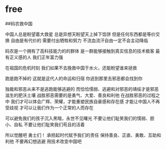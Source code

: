 # free
##码农救中国

中国人总是盼望着大救星
总是异想天盼望天上掉下馅饼
但是任何东西都是等价交换
自由是有代价的
需要付出牺牲和努力
不流血流汗自由一定不会主动降临

码农是一个拥有了高科技能力的的群体
是一群能够接触到真实信息的技术极客
最有正义感的人
我们正年富力强

在祖国的危机时刻
我们如果不去挽救中国于水火，还能盼望谁来拯救

跑是跑不掉的
这就是这代人的命运和归宿
你逃到那里去邪恶都会找到你

独裁和邪恶从来不是逃跑能够逃避的
而恰恰懦弱、逃避和对邪恶的靖绥才是邪恶滋生的肥沃土壤
战胜邪恶需要的是勇气、大爱、善良和利他
在战胜邪恶的过程之中 
我们才可以体会广辉、荣耀，才能重塑民族自豪感和存在感
才能让中国人不再受歧视
才可以让我们作为一个正常的人而存在

可以避免我们的孩子沉入黑暗，永世不见曙光
不要让他们耻笑我们的懦弱、胆小、自私
不要让他们耻笑我们苟且的活着

所以觉醒吧
勇士们！
承担起时代赋予我们的责任
保持善良、正直、勇敢、互助和利他
不要再幻想逃避
用技术改变中国吧



